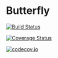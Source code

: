 # Butterfly

[![Build Status](https://travis-ci.org/domluna/Butterfly.jl.svg?branch=master)](https://travis-ci.org/domluna/Butterfly.jl)

[![Coverage Status](https://coveralls.io/repos/domluna/Butterfly.jl/badge.svg?branch=master&service=github)](https://coveralls.io/github/domluna/Butterfly.jl?branch=master)

[![codecov.io](http://codecov.io/github/domluna/Butterfly.jl/coverage.svg?branch=master)](http://codecov.io/github/domluna/Butterfly.jl?branch=master)
